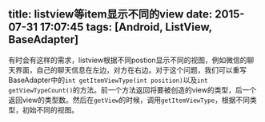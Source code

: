 title: listview等item显示不同的view
date: 2015-07-31 17:07:45
tags: [Android, ListView, BaseAdapter]
---

有时会有这样的需求，listview根据不同postion显示不同的视图，例如微信的聊天界面，自己的聊天信息在左边，对方在右边。对于这个问题，我们可以重写BaseAdapter中的`int getItemViewType(int position)`以及`int getViewTypeCount()`的方法。前一个方法返回将要被创造的view的类型，后一个返回view的类型数。然后在`getView`的时候，调用`getItemViewType`，根据不同类型，初始不同的视图。

